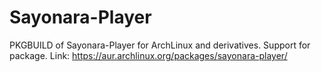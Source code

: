 # Sayonara-Player
PKGBUILD of Sayonara-Player for ArchLinux and derivatives. Support for package. Link: https://aur.archlinux.org/packages/sayonara-player/
